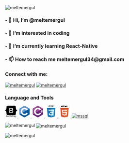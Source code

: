 <img src="https://komarev.com/ghpvc/?username=meltemergul&label=Profile%20views&color=0e75b6&style=flat" alt="meltemergul" />
<h3>- 👋 Hi, I’m @meltemergul</h3>
<h3>- 👀 I’m interested in coding</h3>
<h3>- 🌱 I’m currently learning React-Native</h3>
<h3>- 📫 How to reach me meltemergul34@gmail.com</h3>

<h3 align="left">Connect with me:</h3>
<p align="left">
<a href="https://twitter.com/meltooom" target="blank"><img align="center" src="https://raw.githubusercontent.com/rahuldkjain/github-profile-readme-generator/master/src/images/icons/Social/twitter.svg" alt="meltemergul" height="30" width="40" /></a>
<a href="https://www.linkedin.com/in/meltem-ergül/" target="blank"><img align="center" src="https://raw.githubusercontent.com/rahuldkjain/github-profile-readme-generator/master/src/images/icons/Social/linked-in-alt.svg" alt="meltemergul" height="30" width="40" /></a>
</p>

<h3>Language and Tools</h3>
<p align="left"> <a href="https://getbootstrap.com" target="_blank" rel="noreferrer"> <img src="https://raw.githubusercontent.com/devicons/devicon/master/icons/bootstrap/bootstrap-plain-wordmark.svg" alt="bootstrap" width="40" height="40"/> </a> <a href="https://www.cprogramming.com/" target="_blank" rel="noreferrer"> <img src="https://raw.githubusercontent.com/devicons/devicon/master/icons/c/c-original.svg" alt="c" width="40" height="40"/> </a> <a href="https://www.w3schools.com/cs/" target="_blank" rel="noreferrer"> <img src="https://raw.githubusercontent.com/devicons/devicon/master/icons/csharp/csharp-original.svg" alt="csharp" width="40" height="40"/> </a> <a href="https://www.w3schools.com/css/" target="_blank" rel="noreferrer"> <img src="https://raw.githubusercontent.com/devicons/devicon/master/icons/css3/css3-original-wordmark.svg" alt="css3" width="40" height="40"/> </a> <a href="https://www.w3.org/html/" target="_blank" rel="noreferrer"> <img src="https://raw.githubusercontent.com/devicons/devicon/master/icons/html5/html5-original-wordmark.svg" alt="html5" width="40" height="40"/> <a href="https://www.microsoft.com/en-us/sql-server" target="_blank" rel="noreferrer"> <img src="https://www.svgrepo.com/show/303229/microsoft-sql-server-logo.svg" alt="mssql" width="40" height="40"/> </a></p>

<img  src="https://github-readme-stats.vercel.app/api/top-langs?username=meltemergul&show_icons=true&locale=en&layout=compact" alt="meltemergul" />
<img align="center" src="https://github-readme-stats.vercel.app/api?username=meltemergul&show_icons=true&locale=en" alt="meltemergul" />
<p><img align="center" src="https://github-readme-streak-stats.herokuapp.com/?user=meltemergul&" alt="meltemergul" /></p>
